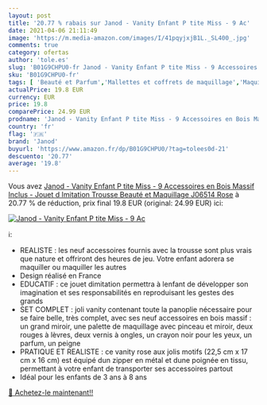 ```yaml
---
layout: post
title: '20.77 % rabais sur Janod - Vanity Enfant P tite Miss - 9 Ac'
date: 2021-04-06 21:11:49
image: 'https://m.media-amazon.com/images/I/41pqyjxjB1L._SL400_.jpg'
comments: true
category: ofertas
author: 'tole.es'
slug: 'B01G9CHPU0-fr Janod - Vanity Enfant P tite Miss - 9 Accessoires en Bois...'
sku: 'B01G9CHPU0-fr'
tags: [ 'Beauté et Parfum','Mallettes et coffrets de maquillage','Maquillage','janod', ]
actualPrice: 19.8 EUR
currency: EUR
price: 19.8
comparePrice: 24.99 EUR
prodname: 'Janod - Vanity Enfant P tite Miss - 9 Accessoires en Bois Massif Inclus - Jouet d Imitation Trousse Beauté et Maquillage  J06514  Rose'
country: 'fr'
flag: '🇫🇷'
brand: 'Janod'
buyurl: 'https://www.amazon.fr/dp/B01G9CHPU0/?tag=tolees0d-21'
descuento: '20.77'
average: '19.8'
---
```


Vous avez [Janod - Vanity Enfant P tite Miss - 9 Accessoires en Bois Massif Inclus - Jouet d Imitation Trousse Beauté et Maquillage  J06514  Rose](https://www.amazon.fr/dp/B01G9CHPU0/?tag=tolees0d-21)  à  20.77 % de réduction, prix final  19.8 EUR (original: 24.99 EUR) ici:

[![Janod - Vanity Enfant P tite Miss - 9 Ac](https://m.media-amazon.com/images/I/41pqyjxjB1L._SL400_.jpg)](https://www.amazon.fr/dp/B01G9CHPU0/?tag=tolees0d-21)

ℹ️:

- REALISTE : les neuf accessoires fournis avec la trousse sont plus vrais que nature et offriront des heures de jeu. Votre enfant adorera se maquiller ou maquiller les autres
- Design réalisé en France
- EDUCATIF : ce jouet dimitation permettra à lenfant de développer son imagination et ses responsabilités en reproduisant les gestes des grands
- SET COMPLET : joli vanity contenant toute la panoplie nécessaire pour se faire belle, très complet, avec ses neuf accessoires en bois massif : un grand miroir, une palette de maquillage avec pinceau et miroir, deux rouges à lèvres, deux vernis à ongles, un crayon noir pour les yeux, un parfum, un peigne
- PRATIQUE ET REALISTE : ce vanity rose aux jolis motifs (22,5 cm x 17 cm x 16 cm) est équipé dun zipper en métal et dune poignée en tissu, permettant à votre enfant de transporter ses accessoires partout
- Idéal pour les enfants de 3 ans à 8 ans

[🛒 Achetez-le maintenant!!](https://www.amazon.fr/dp/B01G9CHPU0/?tag=tolees0d-21)
